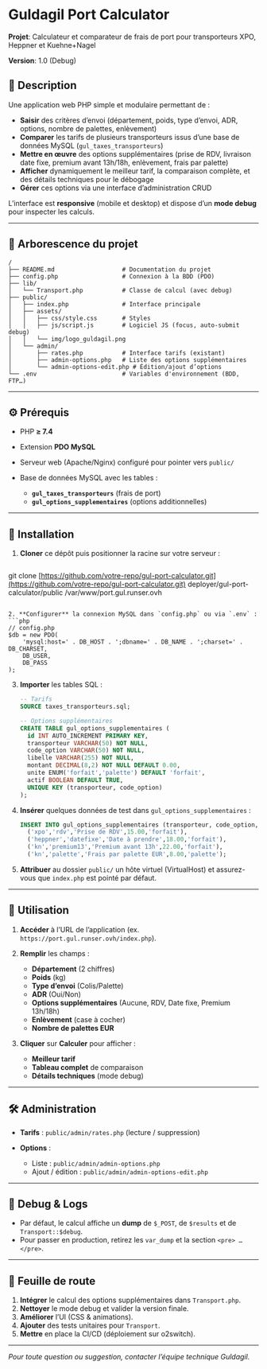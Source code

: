 # Guldagil Port Calculator

**Projet**: Calculateur et comparateur de frais de port pour transporteurs XPO, Heppner et Kuehne+Nagel

**Version**: 1.0 (Debug)

## 📜 Description

Une application web PHP simple et modulaire permettant de :

* **Saisir** des critères d’envoi (département, poids, type d’envoi, ADR, options, nombre de palettes, enlèvement)
* **Comparer** les tarifs de plusieurs transporteurs issus d’une base de données MySQL (`gul_taxes_transporteurs`)
* **Mettre en œuvre** des options supplémentaires (prise de RDV, livraison date fixe, premium avant 13h/18h, enlèvement, frais par palette)
* **Afficher** dynamiquement le meilleur tarif, la comparaison complète, et des détails techniques pour le débogage
* **Gérer** ces options via une interface d’administration CRUD

L’interface est **responsive** (mobile et desktop) et dispose d’un **mode debug** pour inspecter les calculs.

---

## 📁 Arborescence du projet

```
/
├── README.md                   # Documentation du projet
├── config.php                  # Connexion à la BDD (PDO)
├── lib/
│   └── Transport.php           # Classe de calcul (avec debug)
├── public/
│   ├── index.php               # Interface principale
│   ├── assets/
│   │   ├── css/style.css       # Styles
│   │   ├── js/script.js        # Logiciel JS (focus, auto-submit debug)
│   │   └── img/logo_guldagil.png
│   └── admin/
│       ├── rates.php           # Interface tarifs (existant)
│       ├── admin-options.php   # Liste des options supplémentaires
│       └── admin-options-edit.php # Édition/ajout d’options
└── .env                        # Variables d'environnement (BDD, FTP…)
```

---

## ⚙️ Prérequis

* PHP **≥ 7.4**
* Extension **PDO MySQL**
* Serveur web (Apache/Nginx) configuré pour pointer vers `public/`
* Base de données MySQL avec les tables :

  * **`gul_taxes_transporteurs`** (frais de port)
  * **`gul_options_supplementaires`** (options additionnelles)

---

## 🔧 Installation

1. **Cloner** ce dépôt puis positionner la racine sur votre serveur :

   ```bash
   ```

git clone [https://github.com/votre-repo/gul-port-calculator.git](https://github.com/votre-repo/gul-port-calculator.git)
deployer/gul-port-calculator/public /var/www/port.gul.runser.ovh

````

2. **Configurer** la connexion MySQL dans `config.php` ou via `.env` :
```php
// config.php
$db = new PDO(
    'mysql:host=' . DB_HOST . ';dbname=' . DB_NAME . ';charset=' . DB_CHARSET,
    DB_USER,
    DB_PASS
);
````

3. **Importer** les tables SQL :

   ```sql
   -- Tarifs
   SOURCE taxes_transporteurs.sql;

   -- Options supplémentaires
   CREATE TABLE gul_options_supplementaires (
     id INT AUTO_INCREMENT PRIMARY KEY,
     transporteur VARCHAR(50) NOT NULL,
     code_option VARCHAR(50) NOT NULL,
     libelle VARCHAR(255) NOT NULL,
     montant DECIMAL(8,2) NOT NULL DEFAULT 0.00,
     unite ENUM('forfait','palette') DEFAULT 'forfait',
     actif BOOLEAN DEFAULT TRUE,
     UNIQUE KEY (transporteur, code_option)
   );
   ```

4. **Insérer** quelques données de test dans `gul_options_supplementaires` :

   ```sql
   INSERT INTO gul_options_supplementaires (transporteur, code_option, libelle, montant, unite) VALUES
     ('xpo','rdv','Prise de RDV',15.00,'forfait'),
     ('heppner','datefixe','Date à prendre',18.00,'forfait'),
     ('kn','premium13','Premium avant 13h',22.00,'forfait'),
     ('kn','palette','Frais par palette EUR',8.00,'palette');
   ```

5. **Attribuer** au dossier `public/` un hôte virtuel (VirtualHost) et assurez-vous que `index.php` est pointé par défaut.

---

## 🚀 Utilisation

1. **Accéder** à l’URL de l’application (ex. `https://port.gul.runser.ovh/index.php`).
2. **Remplir** les champs :

   * **Département** (2 chiffres)
   * **Poids** (kg)
   * **Type d’envoi** (Colis/Palette)
   * **ADR** (Oui/Non)
   * **Options supplémentaires** (Aucune, RDV, Date fixe, Premium 13h/18h)
   * **Enlèvement** (case à cocher)
   * **Nombre de palettes EUR**
3. **Cliquer** sur **Calculer** pour afficher :

   * **Meilleur tarif**
   * **Tableau complet** de comparaison
   * **Détails techniques** (mode debug)

---

## 🛠️ Administration

* **Tarifs** : `public/admin/rates.php` (lecture / suppression)
* **Options** :

  * Liste : `public/admin/admin-options.php`
  * Ajout / édition : `public/admin/admin-options-edit.php`

---

## 🐞 Debug & Logs

* Par défaut, le calcul affiche un **dump** de `$_POST`, de `$results` et de `Transport::$debug`.
* Pour passer en production, retirez les `var_dump` et la section `<pre> … </pre>`.

---

## 📅 Feuille de route

1. **Intégrer** le calcul des options supplémentaires dans `Transport.php`.
2. **Nettoyer** le mode debug et valider la version finale.
3. **Améliorer** l’UI (CSS & animations).
4. **Ajouter** des tests unitaires pour `Transport`.
5. **Mettre** en place la CI/CD (déploiement sur o2switch).

---

*Pour toute question ou suggestion, contacter l’équipe technique Guldagil.*
